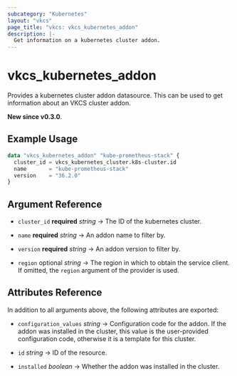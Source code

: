 ```yaml
---
subcategory: "Kubernetes"
layout: "vkcs"
page_title: "vkcs: vkcs_kubernetes_addon"
description: |-
  Get information on a kubernetes cluster addon.
---
```


# vkcs_kubernetes_addon

Provides a kubernetes cluster addon datasource. This can be used to get information about an VKCS cluster addon.

**New since v0.3.0**.

## Example Usage

```terraform
data "vkcs_kubernetes_addon" "kube-prometheus-stack" {
  cluster_id = vkcs_kubernetes_cluster.k8s-cluster.id
  name       = "kube-prometheus-stack"
  version    = "36.2.0"
}
```

## Argument Reference
- `cluster_id` **required** *string* &rarr;  The ID of the kubernetes cluster.

- `name` **required** *string* &rarr;  An addon name to filter by.

- `version` **required** *string* &rarr;  An addon version to filter by.

- `region` optional *string* &rarr;  The region in which to obtain the service client. If omitted, the `region` argument of the provider is used.


## Attributes Reference
In addition to all arguments above, the following attributes are exported:
- `configuration_values` *string* &rarr;  Configuration code for the addon. If the addon was installed in the cluster, this value is the user-provided configuration code, otherwise it is a template for this cluster.

- `id` *string* &rarr;  ID of the resource.

- `installed` *boolean* &rarr;  Whether the addon was installed in the cluster.



